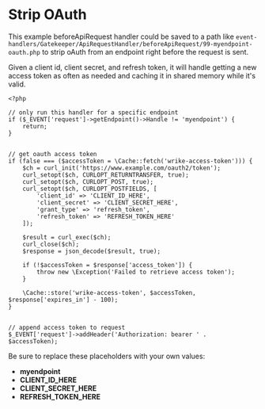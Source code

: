 # Strip OAuth

This example beforeApiRequest handler could be saved to a path like
`event-handlers/Gatekeeper/ApiRequestHandler/beforeApiRequest/99-myendpoint-oauth.php` to strip
oAuth from an endpoint right before the request is sent.

Given a client id, client secret, and refresh token, it will handle getting a new access token
as often as needed and caching it in shared memory while it's valid.

```
<?php

// only run this handler for a specific endpoint
if ($_EVENT['request']->getEndpoint()->Handle != 'myendpoint') {
    return;
}


// get oauth access token
if (false === ($accessToken = \Cache::fetch('wrike-access-token'))) {
    $ch = curl_init('https://www.example.com/oauth2/token');
    curl_setopt($ch, CURLOPT_RETURNTRANSFER, true);
    curl_setopt($ch, CURLOPT_POST, true);
    curl_setopt($ch, CURLOPT_POSTFIELDS, [
        'client_id' => 'CLIENT_ID_HERE',
        'client_secret' => 'CLIENT_SECRET_HERE',
        'grant_type' => 'refresh_token',
        'refresh_token' => 'REFRESH_TOKEN_HERE'
    ]);

    $result = curl_exec($ch);
    curl_close($ch);
    $response = json_decode($result, true);

    if (!$accessToken = $response['access_token']) {
        throw new \Exception('Failed to retrieve access token');
    }

    \Cache::store('wrike-access-token', $accessToken, $response['expires_in'] - 100);
}


// append access token to request
$_EVENT['request']->addHeader('Authorization: bearer ' . $accessToken);
```

Be sure to replace these placeholders with your own values:
- **myendpoint**
- **CLIENT_ID_HERE**
- **CLIENT_SECRET_HERE**
- **REFRESH_TOKEN_HERE**